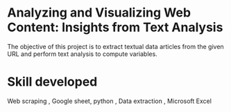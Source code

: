 <h1>Analyzing and Visualizing Web Content: Insights from Text Analysis</h1>
The objective of this project  is to extract textual data articles from the given URL and perform text analysis to compute variables.
<h1><b>Skill developed</b></h1>
Web scraping , Google sheet, python , Data extraction , Microsoft Excel
